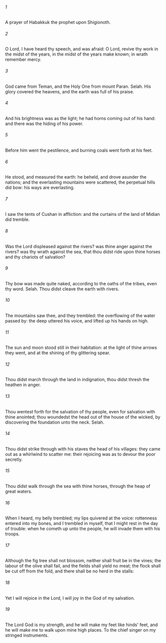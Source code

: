 ###### 1
A prayer of Habakkuk the prophet upon Shigionoth.

###### 2
O Lord, I have heard thy speech, and was afraid: O Lord, revive thy work in the midst of the years, in the midst of the years make known; in wrath remember mercy.

###### 3
God came from Teman, and the Holy One from mount Paran. Selah. His glory covered the heavens, and the earth was full of his praise.

###### 4
And his brightness was as the light; he had horns coming out of his hand: and there was the hiding of his power.

###### 5
Before him went the pestilence, and burning coals went forth at his feet.

###### 6
He stood, and measured the earth: he beheld, and drove asunder the nations; and the everlasting mountains were scattered, the perpetual hills did bow: his ways are everlasting.

###### 7
I saw the tents of Cushan in affliction: and the curtains of the land of Midian did tremble.

###### 8
Was the Lord displeased against the rivers? was thine anger against the rivers? was thy wrath against the sea, that thou didst ride upon thine horses and thy chariots of salvation?

###### 9
Thy bow was made quite naked, according to the oaths of the tribes, even thy word. Selah. Thou didst cleave the earth with rivers.

###### 10
The mountains saw thee, and they trembled: the overflowing of the water passed by: the deep uttered his voice, and lifted up his hands on high.

###### 11
The sun and moon stood still in their habitation: at the light of thine arrows they went, and at the shining of thy glittering spear.

###### 12
Thou didst march through the land in indignation, thou didst thresh the heathen in anger.

###### 13
Thou wentest forth for the salvation of thy people, even for salvation with thine anointed; thou woundedst the head out of the house of the wicked, by discovering the foundation unto the neck. Selah.

###### 14
Thou didst strike through with his staves the head of his villages: they came out as a whirlwind to scatter me: their rejoicing was as to devour the poor secretly.

###### 15
Thou didst walk through the sea with thine horses, through the heap of great waters.

###### 16
When I heard, my belly trembled; my lips quivered at the voice: rottenness entered into my bones, and I trembled in myself, that I might rest in the day of trouble: when he cometh up unto the people, he will invade them with his troops.

###### 17
Although the fig tree shall not blossom, neither shall fruit be in the vines; the labour of the olive shall fail, and the fields shall yield no meat; the flock shall be cut off from the fold, and there shall be no herd in the stalls:

###### 18
Yet I will rejoice in the Lord, I will joy in the God of my salvation.

###### 19
The Lord God is my strength, and he will make my feet like hinds' feet, and he will make me to walk upon mine high places. To the chief singer on my stringed instruments.


